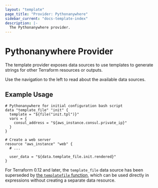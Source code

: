 ```yaml
---
layout: "template"
page_title: "Provider: Pythonanywhere"
sidebar_current: "docs-template-index"
description: |-
  The Pythonanywhere provider.
---
```


# Pythonanywhere Provider

The template provider exposes data sources to use templates to generate
strings for other Terraform resources or outputs.

Use the navigation to the left to read about the available data sources.

## Example Usage

```hcl
# Pythonanywhere for initial configuration bash script
data "template_file" "init" {
  template = "${file("init.tpl")}"
  vars = {
    consul_address = "${aws_instance.consul.private_ip}"
  }
}

# Create a web server
resource "aws_instance" "web" {
  # ...

  user_data = "${data.template_file.init.rendered}"
}
```

For Terraform 0.12 and later, the `template_file` data source has been
superseded by [the `templatefile` function](/docs/configuration/functions/templatefile.html),
which can be used directly in expressions without creating a separate data
resource.
